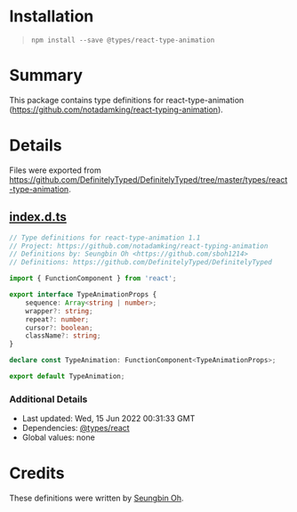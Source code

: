 # Installation
> `npm install --save @types/react-type-animation`

# Summary
This package contains type definitions for react-type-animation (https://github.com/notadamking/react-typing-animation).

# Details
Files were exported from https://github.com/DefinitelyTyped/DefinitelyTyped/tree/master/types/react-type-animation.
## [index.d.ts](https://github.com/DefinitelyTyped/DefinitelyTyped/tree/master/types/react-type-animation/index.d.ts)
````ts
// Type definitions for react-type-animation 1.1
// Project: https://github.com/notadamking/react-typing-animation
// Definitions by: Seungbin Oh <https://github.com/sboh1214>
// Definitions: https://github.com/DefinitelyTyped/DefinitelyTyped

import { FunctionComponent } from 'react';

export interface TypeAnimationProps {
    sequence: Array<string | number>;
    wrapper?: string;
    repeat?: number;
    cursor?: boolean;
    className?: string;
}

declare const TypeAnimation: FunctionComponent<TypeAnimationProps>;

export default TypeAnimation;

````

### Additional Details
 * Last updated: Wed, 15 Jun 2022 00:31:33 GMT
 * Dependencies: [@types/react](https://npmjs.com/package/@types/react)
 * Global values: none

# Credits
These definitions were written by [Seungbin Oh](https://github.com/sboh1214).
